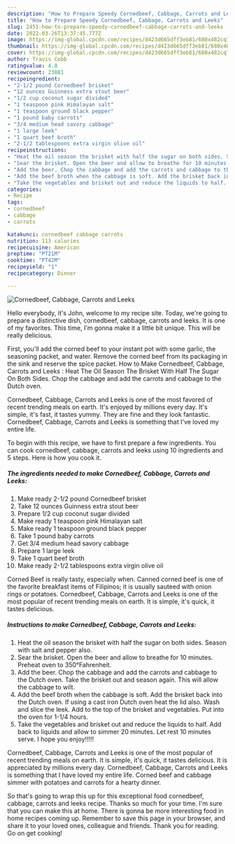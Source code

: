 ```yaml
---
description: "How to Prepare Speedy Cornedbeef, Cabbage, Carrots and Leeks"
title: "How to Prepare Speedy Cornedbeef, Cabbage, Carrots and Leeks"
slug: 2451-how-to-prepare-speedy-cornedbeef-cabbage-carrots-and-leeks
date: 2022-03-26T13:37:45.777Z
image: https://img-global.cpcdn.com/recipes/d423d665dff3eb81/680x482cq70/cornedbeef-cabbage-carrots-and-leeks-recipe-main-photo.jpg
thumbnail: https://img-global.cpcdn.com/recipes/d423d665dff3eb81/680x482cq70/cornedbeef-cabbage-carrots-and-leeks-recipe-main-photo.jpg
cover: https://img-global.cpcdn.com/recipes/d423d665dff3eb81/680x482cq70/cornedbeef-cabbage-carrots-and-leeks-recipe-main-photo.jpg
author: Travis Cobb
ratingvalue: 4.8
reviewcount: 23881
recipeingredient:
- "2-1/2 pound Cornedbeef brisket"
- "12 ounces Guinness extra stout beer"
- "1/2 cup coconut sugar divided"
- "1 teaspoon pink Himalayan salt"
- "1 teaspoon ground black pepper"
- "1 pound baby carrots"
- "3/4 medium head savory cabbage"
- "1 large leek"
- "1 quart beef broth"
- "2-1/2 tablespoons extra virgin olive oil"
recipeinstructions:
- "Heat the oil season the brisket with half the sugar on both sides. Season with salt and pepper also."
- "Sear the brisket. Open the beer and allow to breathe for 10 minutes. Preheat oven to 350°Fahrenheit."
- "Add the beer. Chop the cabbage and add the carrots and cabbage to the Dutch oven. Take the brisket out and season again. This will allow the cabbage to wilt."
- "Add the beef broth when the cabbage is soft. Add the brisket back into the Dutch oven. If using a cast iron Dutch oven heat the lid also. Wash and slice the leek. Add to the top of the brisket and vegetables. Put into the oven for 1-1/4 hours."
- "Take the vegetables and brisket out and reduce the liquids to half. Add back to liquids and allow to simmer 20 minutes. Let rest 10 minutes serve. I hope you enjoy!!!!!"
categories:
- Recipe
tags:
- cornedbeef
- cabbage
- carrots

katakunci: cornedbeef cabbage carrots 
nutrition: 113 calories
recipecuisine: American
preptime: "PT21M"
cooktime: "PT42M"
recipeyield: "1"
recipecategory: Dinner

---
```



![Cornedbeef, Cabbage, Carrots and Leeks](https://img-global.cpcdn.com/recipes/d423d665dff3eb81/680x482cq70/cornedbeef-cabbage-carrots-and-leeks-recipe-main-photo.jpg)

Hello everybody, it's John, welcome to my recipe site. Today, we're going to prepare a distinctive dish, cornedbeef, cabbage, carrots and leeks. It is one of my favorites. This time, I'm gonna make it a little bit unique. This will be really delicious.

First, you'll add the corned beef to your instant pot with some garlic, the seasoning packet, and water. Remove the corned beef from its packaging in the sink and reserve the spice packet. How to Make Cornedbeef, Cabbage, Carrots and Leeks : Heat The Oil Season The Brisket With Half The Sugar On Both Sides. Chop the cabbage and add the carrots and cabbage to the Dutch oven.

Cornedbeef, Cabbage, Carrots and Leeks is one of the most favored of recent trending meals on earth. It's enjoyed by millions every day. It's simple, it's fast, it tastes yummy. They are fine and they look fantastic. Cornedbeef, Cabbage, Carrots and Leeks is something that I've loved my entire life.


To begin with this recipe, we have to first prepare a few ingredients. You can cook cornedbeef, cabbage, carrots and leeks using 10 ingredients and 5 steps. Here is how you cook it.

<!--inarticleads1-->

##### The ingredients needed to make Cornedbeef, Cabbage, Carrots and Leeks:

1. Make ready 2-1/2 pound Cornedbeef brisket
1. Take 12 ounces Guinness extra stout beer
1. Prepare 1/2 cup coconut sugar divided
1. Make ready 1 teaspoon pink Himalayan salt
1. Make ready 1 teaspoon ground black pepper
1. Take 1 pound baby carrots
1. Get 3/4 medium head savory cabbage
1. Prepare 1 large leek
1. Take 1 quart beef broth
1. Make ready 2-1/2 tablespoons extra virgin olive oil


Corned Beef is really tasty, especially when. Canned corned beef is one of the favorite breakfast items of Filipinos; it is usually sauteed with onion rings or potatoes. Cornedbeef, Cabbage, Carrots and Leeks is one of the most popular of recent trending meals on earth. It is simple, it's quick, it tastes delicious. 

<!--inarticleads2-->

##### Instructions to make Cornedbeef, Cabbage, Carrots and Leeks:

1. Heat the oil season the brisket with half the sugar on both sides. Season with salt and pepper also.
1. Sear the brisket. Open the beer and allow to breathe for 10 minutes. Preheat oven to 350°Fahrenheit.
1. Add the beer. Chop the cabbage and add the carrots and cabbage to the Dutch oven. Take the brisket out and season again. This will allow the cabbage to wilt.
1. Add the beef broth when the cabbage is soft. Add the brisket back into the Dutch oven. If using a cast iron Dutch oven heat the lid also. Wash and slice the leek. Add to the top of the brisket and vegetables. Put into the oven for 1-1/4 hours.
1. Take the vegetables and brisket out and reduce the liquids to half. Add back to liquids and allow to simmer 20 minutes. Let rest 10 minutes serve. I hope you enjoy!!!!!


Cornedbeef, Cabbage, Carrots and Leeks is one of the most popular of recent trending meals on earth. It is simple, it's quick, it tastes delicious. It is appreciated by millions every day. Cornedbeef, Cabbage, Carrots and Leeks is something that I have loved my entire life. Corned beef and cabbage simmer with potatoes and carrots for a hearty dinner. 

So that's going to wrap this up for this exceptional food cornedbeef, cabbage, carrots and leeks recipe. Thanks so much for your time. I'm sure that you can make this at home. There is gonna be more interesting food in home recipes coming up. Remember to save this page in your browser, and share it to your loved ones, colleague and friends. Thank you for reading. Go on get cooking!
